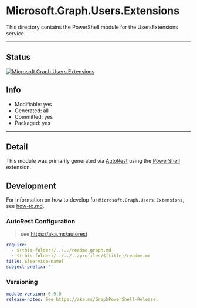 <!-- region Generated -->
# Microsoft.Graph.Users.Extensions
This directory contains the PowerShell module for the UsersExtensions service.

---
## Status
[![Microsoft.Graph.Users.Extensions](https://img.shields.io/powershellgallery/v/Microsoft.Graph.Users.Extensions.svg?style=flat-square&label=Microsoft.Graph.Users.Extensions "Microsoft.Graph.Users.Extensions")](https://www.powershellgallery.com/packages/Microsoft.Graph.Users.Extensions/)

## Info
- Modifiable: yes
- Generated: all
- Committed: yes
- Packaged: yes

---
## Detail
This module was primarily generated via [AutoRest](https://github.com/Azure/autorest) using the [PowerShell](https://github.com/Azure/autorest.powershell) extension.

## Development
For information on how to develop for `Microsoft.Graph.Users.Extensions`, see [how-to.md](how-to.md).
<!-- endregion -->

### AutoRest Configuration

> see https://aka.ms/autorest

``` yaml
require:
  - $(this-folder)/../../readme.graph.md
  - $(this-folder)/../../../profiles/$(title)/readme.md
title: $(service-name)
subject-prefix: ''

```
### Versioning

``` yaml
module-version: 0.9.0
release-notes: See https://aka.ms/GraphPowerShell-Release.
```
